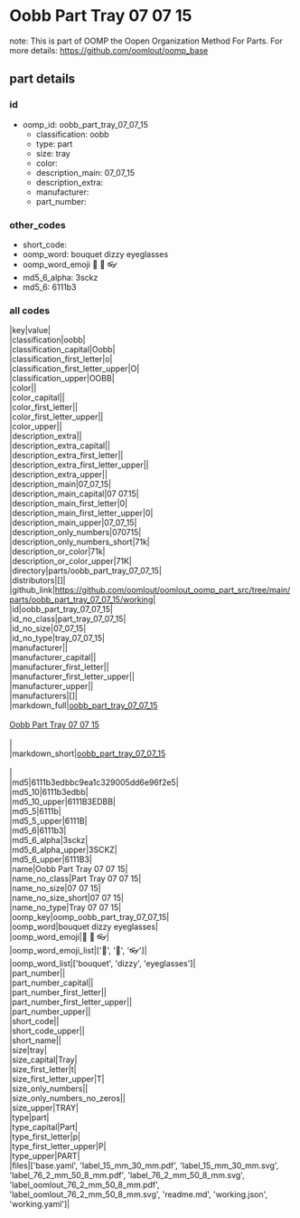 # Oobb Part Tray 07 07 15  

note: This is part of OOMP the Oopen Organization Method For Parts. For more details: https://github.com/oomlout/oomp_base

##  part details





### id
* oomp_id: oobb_part_tray_07_07_15
  * classification: oobb
  * type: part
  * size: tray
  * color: 
  * description_main: 07_07_15
  * description_extra: 
  * manufacturer: 
  * part_number: 

### other_codes
* short_code: 
* oomp_word: bouquet dizzy eyeglasses
* oomp_word_emoji :bouquet: :dizzy: :eyeglasses:
* md5_6_alpha: 3sckz
* md5_6: 6111b3

### all codes 
|key|value|  
|classification|oobb|  
|classification_capital|Oobb|  
|classification_first_letter|o|  
|classification_first_letter_upper|O|  
|classification_upper|OOBB|  
|color||  
|color_capital||  
|color_first_letter||  
|color_first_letter_upper||  
|color_upper||  
|description_extra||  
|description_extra_capital||  
|description_extra_first_letter||  
|description_extra_first_letter_upper||  
|description_extra_upper||  
|description_main|07_07_15|  
|description_main_capital|07 07.15|  
|description_main_first_letter|0|  
|description_main_first_letter_upper|0|  
|description_main_upper|07_07_15|  
|description_only_numbers|070715|  
|description_only_numbers_short|71k|  
|description_or_color|71k|  
|description_or_color_upper|71K|  
|directory|parts/oobb_part_tray_07_07_15|  
|distributors|[]|  
|github_link|https://github.com/oomlout/oomlout_oomp_part_src/tree/main/parts/oobb_part_tray_07_07_15/working|  
|id|oobb_part_tray_07_07_15|  
|id_no_class|part_tray_07_07_15|  
|id_no_size|07_07_15|  
|id_no_type|tray_07_07_15|  
|manufacturer||  
|manufacturer_capital||  
|manufacturer_first_letter||  
|manufacturer_first_letter_upper||  
|manufacturer_upper||  
|manufacturers|[]|  
|markdown_full|[oobb_part_tray_07_07_15](https://github.com/oomlout/oomlout_oomp_part_src/tree/main/parts/oobb_part_tray_07_07_15/working)<br>[](https://github.com/oomlout/oomlout_oomp_part_src/tree/main/parts/oobb_part_tray_07_07_15/working)<br>[Oobb Part Tray 07 07 15](https://github.com/oomlout/oomlout_oomp_part_src/tree/main/parts/oobb_part_tray_07_07_15/working)<br><br>|  
|markdown_short|[oobb_part_tray_07_07_15](https://github.com/oomlout/oomlout_oomp_part_src/tree/main/parts/oobb_part_tray_07_07_15/working)<br><br>|  
|md5|6111b3edbbc9ea1c329005dd6e96f2e5|  
|md5_10|6111b3edbb|  
|md5_10_upper|6111B3EDBB|  
|md5_5|6111b|  
|md5_5_upper|6111B|  
|md5_6|6111b3|  
|md5_6_alpha|3sckz|  
|md5_6_alpha_upper|3SCKZ|  
|md5_6_upper|6111B3|  
|name|Oobb Part Tray 07 07 15|  
|name_no_class|Part Tray 07 07 15|  
|name_no_size|07 07 15|  
|name_no_size_short|07 07 15|  
|name_no_type|Tray 07 07 15|  
|oomp_key|oomp_oobb_part_tray_07_07_15|  
|oomp_word|bouquet dizzy eyeglasses|  
|oomp_word_emoji|:bouquet: :dizzy: :eyeglasses:|  
|oomp_word_emoji_list|[':bouquet:', ':dizzy:', ':eyeglasses:']|  
|oomp_word_list|['bouquet', 'dizzy', 'eyeglasses']|  
|part_number||  
|part_number_capital||  
|part_number_first_letter||  
|part_number_first_letter_upper||  
|part_number_upper||  
|short_code||  
|short_code_upper||  
|short_name||  
|size|tray|  
|size_capital|Tray|  
|size_first_letter|t|  
|size_first_letter_upper|T|  
|size_only_numbers||  
|size_only_numbers_no_zeros||  
|size_upper|TRAY|  
|type|part|  
|type_capital|Part|  
|type_first_letter|p|  
|type_first_letter_upper|P|  
|type_upper|PART|  
|files|['base.yaml', 'label_15_mm_30_mm.pdf', 'label_15_mm_30_mm.svg', 'label_76_2_mm_50_8_mm.pdf', 'label_76_2_mm_50_8_mm.svg', 'label_oomlout_76_2_mm_50_8_mm.pdf', 'label_oomlout_76_2_mm_50_8_mm.svg', 'readme.md', 'working.json', 'working.yaml']|  
